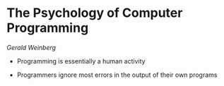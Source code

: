 # The Psychology of Computer Programming

_Gerald Weinberg_

- Programming is essentially a human activity 

- Programmers ignore most errors in the output of their own programs
